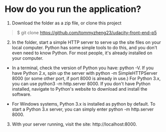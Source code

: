 # How do you run the application?

1. Download the folder as a zip file, or clone this project

> $ git clone https://github.com/tommyzheng23/udacity-front-end-p5

2. In the folder, start a simple HTTP server to serve up the site files on your local computer. Python has some simple tools to do this, and you don't even need to know Python. For most people, it's already installed on your computer.

- In a terminal, check the version of Python you have: python -V. If you have Python 2.x, spin up the server with python -m SimpleHTTPServer 8000 (or some other port, if port 8000 is already in use.) For Python 3.x, you can use python3 -m http.server 8000. If you don't have Python installed, navigate to Python's website to download and install the software.

- For Windows systems, Python 3.x is installed as python by default. To start a Python 3.x server, you can simply enter python -m http.server 8000.

3. With your server running, visit the site: http://localhost:8000.

